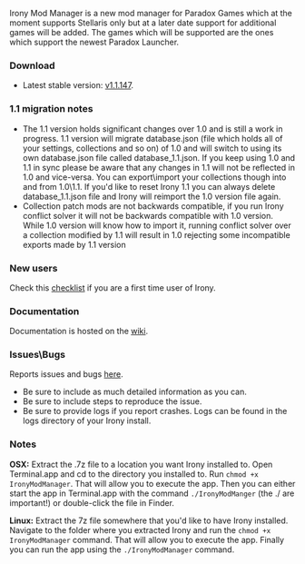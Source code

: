 Irony Mod Manager is a new mod manager for Paradox Games which at the moment supports Stellaris only but at a later date support for additional games will be added. The games which will be supported are the ones which support the newest Paradox Launcher.

### Download
* Latest stable version: [v1.1.147](https://github.com/bcssov/IronyModManager/releases/tag/v1.1.147).

### 1.1 migration notes
* The 1.1 version holds significant changes over 1.0 and is still a work in progress. 1.1 version will migrate database.json (file which holds all of your settings, collections and so on) of 1.0 and will switch to using its own database.json file called database_1.1.json. If you keep using 1.0 and 1.1 in sync please be aware that any changes in 1.1 will not be reflected in 1.0 and vice-versa. You can export\import your collections though into and from 1.0\1.1. If you'd like to reset Irony 1.1 you can always delete database_1.1.json file and Irony will reimport the 1.0 version file again.
* Collection patch mods are not backwards compatible, if you run Irony conflict solver it will not be backwards compatible with 1.0 version. While 1.0 version will know how to import it, running conflict solver over a collection modified by 1.1 will result in 1.0 rejecting some incompatible exports made by 1.1 version

### New users
Check this [checklist](https://github.com/bcssov/IronyModManager/wiki/New-User-Checklist) if you are a first time user of Irony.

### Documentation
Documentation is hosted on the [wiki](https://github.com/bcssov/IronyModManager/wiki).

### Issues\Bugs
Reports issues and bugs [here](https://github.com/bcssov/IronyModManager/issues). 
* Be sure to include as much detailed information as you can.
* Be sure to include steps to reproduce the issue.
* Be sure to provide logs if you report crashes. Logs can be found in the logs directory of your Irony install.

### Notes
**OSX:**
Extract the .7z file to a location you want Irony installed to. Open Terminal.app and cd to the directory you installed to. Run ```chmod +x IronyModManager```. That will allow you to execute the app. Then you can either start the app in Terminal.app with the command ```./IronyModManger``` (the ./ are important!) or double-click the file in Finder.

**Linux:**
Extract the 7z file somewhere that you'd like to have Irony installed. Navigate to the folder where you extracted Irony and run the ```chmod +x IronyModManager``` command. That will allow you to execute the app. Finally you can run the app using the ```./IronyModManager``` command.
